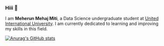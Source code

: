### Hiii 👋

I am **Meherun Mehaj Miti**, a Data Science undergraduate student at [United International University](https://www.uiu.ac.bd/). I am currently dedicated to learning and improving my skills in this field. 




[![Anurag's GitHub stats](https://github-readme-stats.vercel.app/api?username=Meherun-Mehnaj)](https://github.com/anuraghazra/github-readme-stats)
